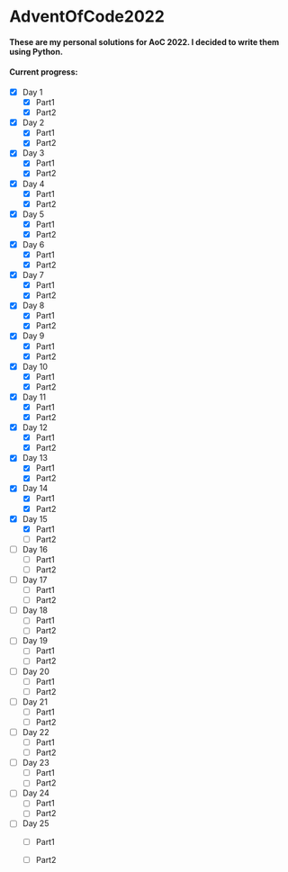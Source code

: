 # AdventOfCode2022


#### These are my personal solutions for AoC 2022. I decided to write them using Python.

#### Current progress:
- [x] Day 1
    - [x] Part1
    - [x] Part2
- [x] Day 2
    - [x] Part1
    - [x] Part2
- [x] Day 3
    - [x] Part1
    - [x] Part2
- [x] Day 4
    - [x] Part1
    - [x] Part2
- [x] Day 5
    - [x] Part1
    - [x] Part2
- [x] Day 6
    - [x] Part1
    - [x] Part2
- [x] Day 7
    - [x] Part1
    - [x] Part2
- [x] Day 8
    - [x] Part1
    - [x] Part2
- [x] Day 9
    - [x] Part1
    - [x] Part2
- [x] Day 10
    - [x] Part1
    - [x] Part2
- [x] Day 11
    - [x] Part1
    - [x] Part2
- [x] Day 12
    - [x] Part1
    - [x] Part2
- [x] Day 13
    - [x] Part1
    - [x] Part2
- [x] Day 14
    - [x] Part1
    - [x] Part2
- [x] Day 15
    - [x] Part1
    - [ ] Part2
- [ ] Day 16
    - [ ] Part1
    - [ ] Part2
- [ ] Day 17
    - [ ] Part1
    - [ ] Part2
- [ ] Day 18
    - [ ] Part1
    - [ ] Part2
- [ ] Day 19
    - [ ] Part1
    - [ ] Part2
- [ ] Day 20
    - [ ] Part1
    - [ ] Part2
- [ ] Day 21
    - [ ] Part1
    - [ ] Part2
- [ ] Day 22
    - [ ] Part1
    - [ ] Part2
- [ ] Day 23
    - [ ] Part1
    - [ ] Part2
- [ ] Day 24
    - [ ] Part1
    - [ ] Part2
- [ ] Day 25
    - [ ] Part1
    - [ ] Part2



